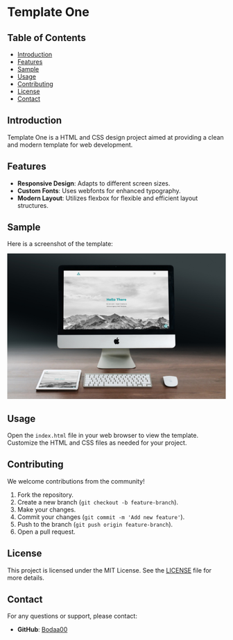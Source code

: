 # Template One

## Table of Contents
- [Introduction](#introduction)
- [Features](#features)
- [Sample](#sample)
- [Usage](#usage)
- [Contributing](#contributing)
- [License](#license)
- [Contact](#contact)

## Introduction
<a name="introduction"></a>
Template One is a HTML and CSS design project aimed at providing a clean and modern template for web development.

## Features
<a name="features"></a>
- **Responsive Design**: Adapts to different screen sizes.
- **Custom Fonts**: Uses webfonts for enhanced typography.
- **Modern Layout**: Utilizes flexbox for flexible and efficient layout structures.

## Sample
<a name="sample"></a>
Here is a screenshot of the template:

![Template Screenshot](images/screenshot.jpg)

## Usage
<a name="usage"></a>
Open the `index.html` file in your web browser to view the template. Customize the HTML and CSS files as needed for your project.

## Contributing
<a name="contributing"></a>
We welcome contributions from the community!

1. Fork the repository.
2. Create a new branch (`git checkout -b feature-branch`).
3. Make your changes.
4. Commit your changes (`git commit -m 'Add new feature'`).
5. Push to the branch (`git push origin feature-branch`).
6. Open a pull request.

## License
<a name="license"></a>
This project is licensed under the MIT License. See the [LICENSE](LICENSE) file for more details.

## Contact
<a name="contact"></a>
For any questions or support, please contact:
- **GitHub**: [Bodaa00](https://github.com/Bodaa00)
